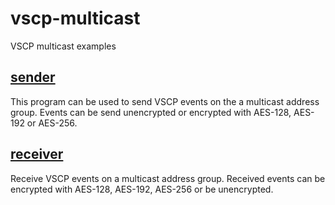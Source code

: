# vscp-multicast
VSCP multicast examples

## [sender](./sender/README.md)
This program can be used to send VSCP events on the a multicast address group.
Events can be send unencrypted or encrypted with AES-128, AES-192 or AES-256.

## [receiver](./reciver/README.md)
Receive VSCP events on a multicast address group. Received events can be encrypted with AES-128, AES-192, AES-256 or be unencrypted.
